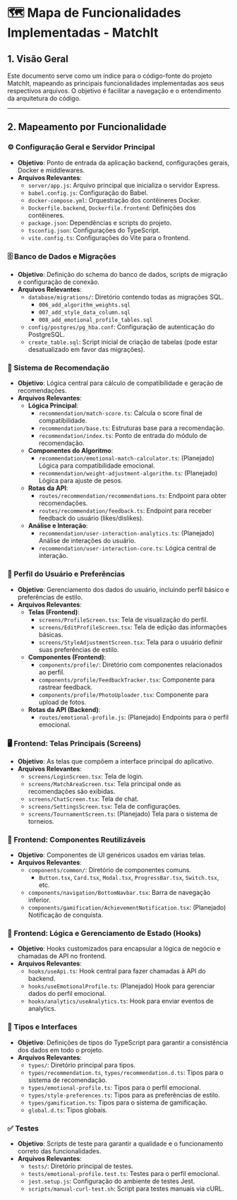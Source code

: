 # 🗺️ Mapa de Funcionalidades Implementadas - MatchIt

## 1. Visão Geral

Este documento serve como um índice para o código-fonte do projeto MatchIt, mapeando as principais funcionalidades implementadas aos seus respectivos arquivos. O objetivo é facilitar a navegação e o entendimento da arquitetura do código.

---

## 2. Mapeamento por Funcionalidade

### ⚙️ Configuração Geral e Servidor Principal
- **Objetivo**: Ponto de entrada da aplicação backend, configurações gerais, Docker e middlewares.
- **Arquivos Relevantes**:
    - `server/app.js`: Arquivo principal que inicializa o servidor Express.
    - `babel.config.js`: Configuração do Babel.
    - `docker-compose.yml`: Orquestração dos contêineres Docker.
    - `Dockerfile.backend`, `Dockerfile.frontend`: Definições dos contêineres.
    - `package.json`: Dependências e scripts do projeto.
    - `tsconfig.json`: Configurações do TypeScript.
    - `vite.config.ts`: Configurações do Vite para o frontend.

### 🗄️ Banco de Dados e Migrações
- **Objetivo**: Definição do schema do banco de dados, scripts de migração e configuração de conexão.
- **Arquivos Relevantes**:
    - `database/migrations/`: Diretório contendo todas as migrações SQL.
        - `006_add_algorithm_weights.sql`
        - `007_add_style_data_column.sql`
        - `008_add_emotional_profile_tables.sql`
    - `config/postgres/pg_hba.conf`: Configuração de autenticação do PostgreSQL.
    - `create_table.sql`: Script inicial de criação de tabelas (pode estar desatualizado em favor das migrações).

### 🧠 Sistema de Recomendação
- **Objetivo**: Lógica central para cálculo de compatibilidade e geração de recomendações.
- **Arquivos Relevantes**:
    - **Lógica Principal**:
        - `recommendation/match-score.ts`: Calcula o score final de compatibilidade.
        - `recommendation/base.ts`: Estruturas base para a recomendação.
        - `recommendation/index.ts`: Ponto de entrada do módulo de recomendação.
    - **Componentes do Algoritmo**:
        - `recommendation/emotional-match-calculator.ts`: (Planejado) Lógica para compatibilidade emocional.
        - `recommendation/weight-adjustment-algorithm.ts`: (Planejado) Lógica para ajuste de pesos.
    - **Rotas da API**:
        - `routes/recommendation/recommendations.ts`: Endpoint para obter recomendações.
        - `routes/recommendation/feedback.ts`: Endpoint para receber feedback do usuário (likes/dislikes).
    - **Análise e Interação**:
        - `recommendation/user-interaction-analytics.ts`: (Planejado) Análise de interações do usuário.
        - `recommendation/user-interaction-core.ts`: Lógica central de interação.

### 👤 Perfil do Usuário e Preferências
- **Objetivo**: Gerenciamento dos dados do usuário, incluindo perfil básico e preferências de estilo.
- **Arquivos Relevantes**:
    - **Telas (Frontend)**:
        - `screens/ProfileScreen.tsx`: Tela de visualização do perfil.
        - `screens/EditProfileScreen.tsx`: Tela de edição das informações básicas.
        - `screens/StyleAdjustmentScreen.tsx`: Tela para o usuário definir suas preferências de estilo.
    - **Componentes (Frontend)**:
        - `components/profile/`: Diretório com componentes relacionados ao perfil.
        - `components/profile/FeedbackTracker.tsx`: Componente para rastrear feedback.
        - `components/profile/PhotoUploader.tsx`: Componente para upload de fotos.
    - **Rotas da API (Backend)**:
        - `routes/emotional-profile.js`: (Planejado) Endpoints para o perfil emocional.

### 🖥️ Frontend: Telas Principais (Screens)
- **Objetivo**: As telas que compõem a interface principal do aplicativo.
- **Arquivos Relevantes**:
    - `screens/LoginScreen.tsx`: Tela de login.
    - `screens/MatchAreaScreen.tsx`: Tela principal onde as recomendações são exibidas.
    - `screens/ChatScreen.tsx`: Tela de chat.
    - `screens/SettingsScreen.tsx`: Tela de configurações.
    - `screens/TournamentScreen.ts`: (Planejado) Tela para o sistema de torneios.

### 🧩 Frontend: Componentes Reutilizáveis
- **Objetivo**: Componentes de UI genéricos usados em várias telas.
- **Arquivos Relevantes**:
    - `components/common/`: Diretório de componentes comuns.
        - `Button.tsx`, `Card.tsx`, `Modal.tsx`, `ProgressBar.tsx`, `Switch.tsx`, etc.
    - `components/navigation/BottomNavbar.tsx`: Barra de navegação inferior.
    - `components/gamification/AchievementNotification.tsx`: (Planejado) Notificação de conquista.

### 🔗 Frontend: Lógica e Gerenciamento de Estado (Hooks)
- **Objetivo**: Hooks customizados para encapsular a lógica de negócio e chamadas de API no frontend.
- **Arquivos Relevantes**:
    - `hooks/useApi.ts`: Hook central para fazer chamadas à API do backend.
    - `hooks/useEmotionalProfile.ts`: (Planejado) Hook para gerenciar dados do perfil emocional.
    - `hooks/analytics/useAnalytics.ts`: Hook para enviar eventos de analytics.

### 📝 Tipos e Interfaces
- **Objetivo**: Definições de tipos do TypeScript para garantir a consistência dos dados em todo o projeto.
- **Arquivos Relevantes**:
    - `types/`: Diretório principal para tipos.
    - `types/recommendation.ts`, `types/recommendation.d.ts`: Tipos para o sistema de recomendação.
    - `types/emotional-profile.ts`: Tipos para o perfil emocional.
    - `types/style-preferences.ts`: Tipos para as preferências de estilo.
    - `types/gamification.ts`: Tipos para o sistema de gamificação.
    - `global.d.ts`: Tipos globais.

### ✅ Testes
- **Objetivo**: Scripts de teste para garantir a qualidade e o funcionamento correto das funcionalidades.
- **Arquivos Relevantes**:
    - `tests/`: Diretório principal de testes.
    - `tests/emotional-profile.test.ts`: Testes para o perfil emocional.
    - `jest.setup.js`: Configuração do ambiente de testes Jest.
    - `scripts/manual-curl-test.sh`: Script para testes manuais via cURL.

